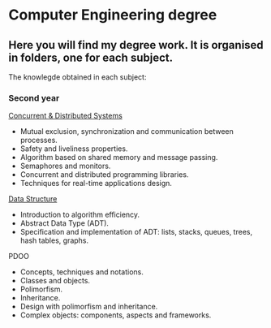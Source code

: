 # Computer Engineering degree
## Here you will find my degree work. It is organised in folders, one for each subject.

The knowlegde obtained in each subject:

### Second year
[Concurrent & Distributed Systems](./concurrent-and-distributed-systems)
* Mutual exclusion, synchronization and communication between processes.
* Safety and liveliness properties.
* Algorithm based on shared memory and message passing.
* Semaphores and monitors.
* Concurrent and distributed programming libraries.
* Techniques for real-time applications design.

[Data Structure](./computer-engineering/tree/main/data-structure)
* Introduction to algorithm efficiency.
* Abstract Data Type (ADT).
* Specification and implementation of ADT: lists, stacks, queues, trees, hash tables, graphs.

PDOO
* Concepts, techniques and notations.
* Classes and objects.
* Polimorfism.
* Inheritance.
* Design with polimorfism and inheritance.
* Complex objects: components, aspects and frameworks.
